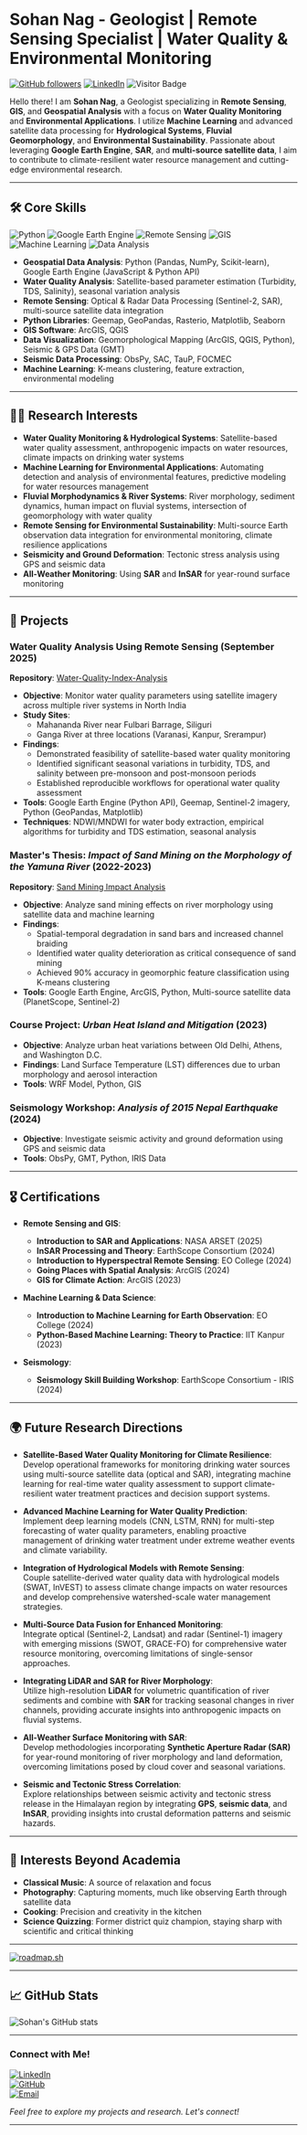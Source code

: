 # Sohan Nag - Geologist | Remote Sensing Specialist | Water Quality & Environmental Monitoring

[![GitHub followers](https://img.shields.io/github/followers/sohan23?style=social)](https://github.com/sohan23)
[![LinkedIn](https://img.shields.io/badge/LinkedIn-Connect-blue?style=flat-square&logo=linkedin)](https://www.linkedin.com/in/sohan23)
![Visitor Badge](https://visitor-badge.laobi.icu/badge?page_id=sohan23.Sohan23)

Hello there! 
I am **Sohan Nag**, a Geologist specializing in **Remote Sensing**, **GIS**, and **Geospatial Analysis** with a focus on **Water Quality Monitoring** and **Environmental Applications**. I utilize **Machine Learning** and advanced satellite data processing for **Hydrological Systems**, **Fluvial Geomorphology**, and **Environmental Sustainability**. Passionate about leveraging **Google Earth Engine**, **SAR**, and **multi-source satellite data**, I aim to contribute to climate-resilient water resource management and cutting-edge environmental research.

---

## 🛠️ Core Skills

![Python](https://img.shields.io/badge/Code-Python-3776AB?style=flat-square&logo=python)
![Google Earth Engine](https://img.shields.io/badge/GEE-Earth%20Engine-34A853?style=flat-square)
![Remote Sensing](https://img.shields.io/badge/Remote%20Sensing-Sentinel%20%7C%20SAR-brightgreen)
![GIS](https://img.shields.io/badge/GIS-ArcGIS%20%7C%20QGIS-orange)
![Machine Learning](https://img.shields.io/badge/Machine%20Learning-Scikit--Learn-blue)
![Data Analysis](https://img.shields.io/badge/Data%20Analysis-Pandas%20%7C%20Numpy-yellow)

- **Geospatial Data Analysis**: Python (Pandas, NumPy, Scikit-learn), Google Earth Engine (JavaScript & Python API)
- **Water Quality Analysis**: Satellite-based parameter estimation (Turbidity, TDS, Salinity), seasonal variation analysis
- **Remote Sensing**: Optical & Radar Data Processing (Sentinel-2, SAR), multi-source satellite data integration
- **Python Libraries**: Geemap, GeoPandas, Rasterio, Matplotlib, Seaborn
- **GIS Software**: ArcGIS, QGIS
- **Data Visualization**: Geomorphological Mapping (ArcGIS, QGIS, Python), Seismic & GPS Data (GMT)
- **Seismic Data Processing**: ObsPy, SAC, TauP, FOCMEC
- **Machine Learning**: K-means clustering, feature extraction, environmental modeling

---

## 🧑‍🔬 Research Interests

- **Water Quality Monitoring & Hydrological Systems**: Satellite-based water quality assessment, anthropogenic impacts on water resources, climate impacts on drinking water systems
- **Machine Learning for Environmental Applications**: Automating detection and analysis of environmental features, predictive modeling for water resources management
- **Fluvial Morphodynamics & River Systems**: River morphology, sediment dynamics, human impact on fluvial systems, intersection of geomorphology with water quality
- **Remote Sensing for Environmental Sustainability**: Multi-source Earth observation data integration for environmental monitoring, climate resilience applications
- **Seismicity and Ground Deformation**: Tectonic stress analysis using GPS and seismic data
- **All-Weather Monitoring**: Using **SAR** and **InSAR** for year-round surface monitoring

---

## 📂 Projects

### Water Quality Analysis Using Remote Sensing (September 2025)
**Repository**: [Water-Quality-Index-Analysis](https://github.com/sohan23/Water-Quality-Index-Analysis)
- **Objective**: Monitor water quality parameters using satellite imagery across multiple river systems in North India
- **Study Sites**: 
  - Mahananda River near Fulbari Barrage, Siliguri
  - Ganga River at three locations (Varanasi, Kanpur, Srerampur)
- **Findings**: 
  - Demonstrated feasibility of satellite-based water quality monitoring
  - Identified significant seasonal variations in turbidity, TDS, and salinity between pre-monsoon and post-monsoon periods
  - Established reproducible workflows for operational water quality assessment
- **Tools**: Google Earth Engine (Python API), Geemap, Sentinel-2 imagery, Python (GeoPandas, Matplotlib)
- **Techniques**: NDWI/MNDWI for water body extraction, empirical algorithms for turbidity and TDS estimation, seasonal analysis

### Master's Thesis: *Impact of Sand Mining on the Morphology of the Yamuna River* (2022-2023)
**Repository**: [Sand Mining Impact Analysis](https://github.com/sohan23/Git-Repo-Sand-Mining-Impact-Analysis.git)
- **Objective**: Analyze sand mining effects on river morphology using satellite data and machine learning
- **Findings**: 
  - Spatial-temporal degradation in sand bars and increased channel braiding
  - Identified water quality deterioration as critical consequence of sand mining
  - Achieved 90% accuracy in geomorphic feature classification using K-means clustering
- **Tools**: Google Earth Engine, ArcGIS, Python, Multi-source satellite data (PlanetScope, Sentinel-2)

### Course Project: *Urban Heat Island and Mitigation* (2023)
- **Objective**: Analyze urban heat variations between Old Delhi, Athens, and Washington D.C.
- **Findings**: Land Surface Temperature (LST) differences due to urban morphology and aerosol interaction
- **Tools**: WRF Model, Python, GIS

### Seismology Workshop: *Analysis of 2015 Nepal Earthquake* (2024)
- **Objective**: Investigate seismic activity and ground deformation using GPS and seismic data
- **Tools**: ObsPy, GMT, Python, IRIS Data

---

## 🎖️ Certifications

- **Remote Sensing and GIS**:  
  - **Introduction to SAR and Applications**: NASA ARSET (2025)
  - **InSAR Processing and Theory**: EarthScope Consortium (2024)
  - **Introduction to Hyperspectral Remote Sensing**: EO College (2024)
  - **Going Places with Spatial Analysis**: ArcGIS (2024)
  - **GIS for Climate Action**: ArcGIS (2023)

- **Machine Learning & Data Science**:  
  - **Introduction to Machine Learning for Earth Observation**: EO College (2024)
  - **Python-Based Machine Learning: Theory to Practice**: IIT Kanpur (2023)

- **Seismology**:  
  - **Seismology Skill Building Workshop**: EarthScope Consortium - IRIS (2024)

---

## 🌍 Future Research Directions

- **Satellite-Based Water Quality Monitoring for Climate Resilience**:  
  Develop operational frameworks for monitoring drinking water sources using multi-source satellite data (optical and SAR), integrating machine learning for real-time water quality assessment to support climate-resilient water treatment practices and decision support systems.

- **Advanced Machine Learning for Water Quality Prediction**:  
  Implement deep learning models (CNN, LSTM, RNN) for multi-step forecasting of water quality parameters, enabling proactive management of drinking water treatment under extreme weather events and climate variability.

- **Integration of Hydrological Models with Remote Sensing**:  
  Couple satellite-derived water quality data with hydrological models (SWAT, InVEST) to assess climate change impacts on water resources and develop comprehensive watershed-scale water management strategies.

- **Multi-Source Data Fusion for Enhanced Monitoring**:  
  Integrate optical (Sentinel-2, Landsat) and radar (Sentinel-1) imagery with emerging missions (SWOT, GRACE-FO) for comprehensive water resource monitoring, overcoming limitations of single-sensor approaches.

- **Integrating LiDAR and SAR for River Morphology**:  
  Utilize high-resolution **LiDAR** for volumetric quantification of river sediments and combine with **SAR** for tracking seasonal changes in river channels, providing accurate insights into anthropogenic impacts on fluvial systems.

- **All-Weather Surface Monitoring with SAR**:  
  Develop methodologies incorporating **Synthetic Aperture Radar (SAR)** for year-round monitoring of river morphology and land deformation, overcoming limitations posed by cloud cover and seasonal variations.

- **Seismic and Tectonic Stress Correlation**:  
  Explore relationships between seismic activity and tectonic stress release in the Himalayan region by integrating **GPS**, **seismic data**, and **InSAR**, providing insights into crustal deformation patterns and seismic hazards.

---

## 🎨 Interests Beyond Academia

- **Classical Music**: A source of relaxation and focus
- **Photography**: Capturing moments, much like observing Earth through satellite data
- **Cooking**: Precision and creativity in the kitchen
- **Science Quizzing**: Former district quiz champion, staying sharp with scientific and critical thinking

---

<a href="https://roadmap.sh"><img src="https://roadmap.sh/card/wide/66b8d84cb64402e052797ad5?variant=light&roadmaps=git-github%2Cai-data-scientist%2Cpython%2Csql" alt="roadmap.sh"/></a>

---

## 📈 GitHub Stats

![Sohan's GitHub stats](https://github-readme-stats.vercel.app/api?username=sohan23&show_icons=true&theme=default)

---

### Connect with Me!

[![LinkedIn](https://img.shields.io/badge/LinkedIn-Connect-blue?style=flat-square&logo=linkedin)](https://www.linkedin.com/in/sohan23)  
[![GitHub](https://img.shields.io/badge/GitHub-Projects-lightgrey?style=flat-square&logo=github)](https://github.com/sohan23)  
[![Email](https://img.shields.io/badge/Email-workspacesohan%40gmail.com-red?style=flat-square&logo=gmail)](mailto:workspacesohan@gmail.com)

*Feel free to explore my projects and research. Let's connect!*




---------------------------------------------------------------------------------------------------------------------------------------------------------------------------------------------------------------------
